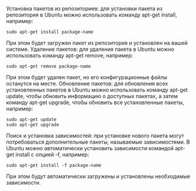 
Установка пакетов из репозиториев: для установки пакета из репозитория в Ubuntu можно использовать команду apt-get install, например:
```
sudo apt-get install package-name
```


При этом будет загружен пакет из репозитория и установлен на вашей системе.
Удаление пакетов: для удаления пакета в Ubuntu можно использовать команду apt-get remove, например:

```
sudo apt-get remove package-name
```


При этом будет удален пакет, но его конфигурационные файлы останутся на месте.
Обновление пакетов: для обновления всех установленных пакетов в Ubuntu можно использовать команду apt-get update, чтобы обновить информацию о доступных пакетах, а затем команду apt-get upgrade, чтобы обновить все установленные пакеты, например:

```
sudo apt-get update
sudo apt-get upgrade
```

Поиск и установка зависимостей: при установке нового пакета могут потребоваться дополнительные пакеты, называемые зависимостями. В Ubuntu можно автоматически установить зависимости командой apt-get install с опцией -f, например:

```
sudo apt-get install -f package-name
```


При этом будут автоматически загружены и установлены необходимые зависимости.

